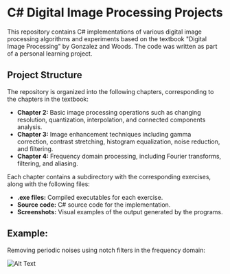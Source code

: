 # C# Digital Image Processing Projects

This repository contains C# implementations of various digital image processing algorithms and experiments based on the textbook "Digital Image Processing" by Gonzalez and Woods. The code was written as part of a personal learning project.

## Project Structure
The repository is organized into the following chapters, corresponding to the chapters in the textbook:

* **Chapter 2:** Basic image processing operations such as changing resolution, quantization, interpolation, and connected components analysis.
* **Chapter 3:** Image enhancement techniques including gamma correction, contrast stretching, histogram equalization, noise reduction, and filtering.
* **Chapter 4:** Frequency domain processing, including Fourier transforms, filtering, and aliasing.

Each chapter contains a subdirectory with the corresponding exercises, along with the following files:

* **.exe files:** Compiled executables for each exercise.
* **Source code:** C# source code for the implementation.
* **Screenshots:** Visual examples of the output generated by the programs.



## Example: 

Removing periodic noises using notch filters in the frequency domain:


![Alt Text](https://github.com/MortezaMaghrebi/ImageRestorationTools/blob/main/Pictures/Chapter4/NotchFilter.gif)
